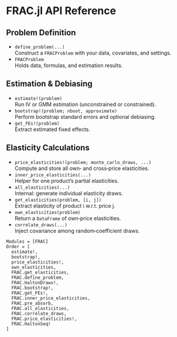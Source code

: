# FRAC.jl API Reference

## Problem Definition

- `define_problem(...)`  
  Construct a `FRACProblem` with your data, covariates, and settings.
- `FRACProblem`  
  Holds data, formulas, and estimation results.

## Estimation & Debiasing

- `estimate!(problem)`  
  Run IV or GMM estimation (unconstrained or constrained).
- `bootstrap!(problem; nboot, approximate)`  
  Perform bootstrap standard errors and optional debiasing.
- `get_FEs!(problem)`  
  Extract estimated fixed effects.

## Elasticity Calculations

- `price_elasticities!(problem; monte_carlo_draws, ...)`  
  Compute and store all own‑ and cross‑price elasticities.
- `inner_price_elasticities(...)`  
  Helper for one product’s partial elasticities.
- `all_elasticities(...)`  
  Internal: generate individual elasticity draws.
- `get_elasticities(problem, [i, j])`  
  Extract elasticity of product i w.r.t. price j.
- `own_elasticities(problem)`  
  Return a `DataFrame` of own‑price elasticities.
- `correlate_draws(...)`  
  Inject covariance among random‐coefficient draws.

```@autodocs
Modules = [FRAC]
Order = [
  estimate!,
  bootstrap!,
  price_elasticities!,
  own_elasticities, 
  FRAC.get_elasticities,
  FRAC.define_problem,
  FRAC.HaltonDraws!,
  FRAC.bootstrap!,
  FRAC.get_FEs!,
  FRAC.inner_price_elasticities,
  FRAC.pre_absorb,
  FRAC.all_elasticities,
  FRAC.correlate_draws,
  FRAC.price_elasticities!,
  FRAC.HaltonSeq!
]
```